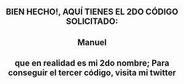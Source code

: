 <div id="badges"align="center">
<h2>BIEN HECHO!, AQUÍ TIENES EL 2DO CÓDIGO SOLICITADO: </h2>
<h2>Manuel</h2>
<h2>que en realidad es mi 2do nombre; Para conseguir el tercer código, visita mi twitter<h2>

</div>
